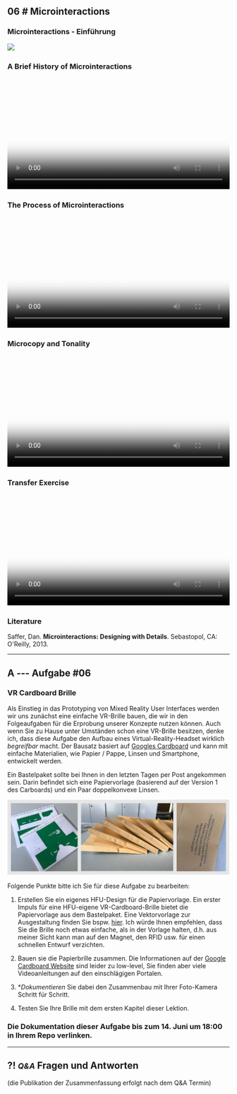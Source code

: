 ## **06 _#_** Microinteractions

### Microinteractions - Einführung
<a href="https://lehre.gabriel-rausch.de/HFU/IFD_SoSe20/Mono-Stereoscopic-Video-Viewer/#https://lehre.gabriel-rausch.de/HFU/IFD_SoSe20/L06/L06_01_Microinteractions_Einfuehrung" target="_bank">
<img src="https://lehre.gabriel-rausch.de/HFU/IFD_SoSe20/L06/L06_01_Microinteractions_Einfuehrung.jpg">
</a>

### A Brief History of Microinteractions
<video controls width="100%" poster="https://lehre.gabriel-rausch.de/HFU/IFD_SoSe20/L06/L06_02_History_of_Microinteractions.png"> 
    <source src="https://lehre.gabriel-rausch.de/HFU/IFD_SoSe20/L06/L06_02_History_of_Microinteractions.mp4" type="video/mp4"> 
    <a href="https://lehre.gabriel-rausch.de/HFU/IFD_SoSe20/L06/L06_02_History_of_Microinteractions.mp4">Zum Video</a>
</video>

### The Process of Microinteractions
<video controls width="100%" poster="https://lehre.gabriel-rausch.de/HFU/IFD_SoSe20/L06/L06_03_Process_of_Microinteractions.png"> 
    <source src="https://lehre.gabriel-rausch.de/HFU/IFD_SoSe20/L06/L06_03_Process_of_Microinteractions.mp4" type="video/mp4"> 
    <a href="https://lehre.gabriel-rausch.de/HFU/IFD_SoSe20/L06/L06_03_Process_of_Microinteractions.mp4">Zum Video</a>
</video>

### Microcopy and Tonality
<video controls width="100%" poster="https://lehre.gabriel-rausch.de/HFU/IFD_SoSe20/L06/L06_04_Microcopy_and_Tonality.png"> 
    <source src="https://lehre.gabriel-rausch.de/HFU/IFD_SoSe20/L06/L06_04_Microcopy_and_Tonality.mp4" type="video/mp4"> 
    <a href="https://lehre.gabriel-rausch.de/HFU/IFD_SoSe20/L06/L06_04_Microcopy_and_Tonality.mp4">Zum Video</a>
</video>

### Transfer Exercise
<video controls width="100%" poster="https://lehre.gabriel-rausch.de/HFU/IFD_SoSe20/L06/L06_05_Exercise.png"> 
    <source src="https://lehre.gabriel-rausch.de/HFU/IFD_SoSe20/L06/L06_05_Exercise.mp4" type="video/mp4"> 
    <a href="https://lehre.gabriel-rausch.de/HFU/IFD_SoSe20/L06/L06_05_Exercise.mp4">Zum Video</a>
</video>



### Literature

Saffer, Dan. **Microinteractions: Designing with Details**. Sebastopol, CA: O'Reilly, 2013.


---


## **A _---_** Aufgabe #06
### VR Cardboard Brille

Als Einstieg in das Prototyping von Mixed Reality User Interfaces werden wir uns zunächst eine einfache VR-Brille bauen, die wir in den Folgeaufgaben für die Erprobung unserer Konzepte nutzen können. Auch wenn Sie zu Hause unter Umständen schon eine VR-Brille besitzen, denke ich, dass diese Aufgabe den Aufbau eines Virtual-Reality-Headset wirklich _begreifbar_ macht.
Der Bausatz basiert auf [Googles Cardboard](https://developers.google.com/cardboard/) und kann mit einfache Materialien, wie Papier / Pappe, Linsen und Smartphone, entwickelt werden.

Ein Bastelpaket sollte bei Ihnen in den letzten Tagen per Post angekommen sein. Darin befindet sich eine Papiervorlage (basierend auf der Version 1 des Carboards) und ein Paar doppelkonvexe Linsen.

![VR Cardboard Kit](vr-cardboard_bastelkit.jpg)

Folgende Punkte bitte ich Sie für diese Aufgabe zu bearbeiten:

1. Erstellen Sie ein eigenes HFU-Design für die Papiervorlage. Ein erster Impuls für eine HFU-eigene VR-Cardboard-Brille bietet die Papiervorlage aus dem Bastelpaket. Eine Vektorvorlage zur Ausgestaltung finden Sie bspw. [hier](https://manualdomundo.uol.com.br/wp-content/uploads/Scissor-cut_template.pdf). Ich würde Ihnen empfehlen, dass Sie die Brille noch etwas einfache, als in der Vorlage halten, d.h. aus meiner Sicht kann man auf den Magnet, den RFID usw. für einen schnellen Entwurf verzichten.

2. Bauen sie die Papierbrille zusammen. Die Informationen auf der [Google Cardboard Website](https://arvr.google.com/intl/de_de/cardboard/manufacturers/) sind leider zu low-level, Sie finden aber viele Videoanleitungen auf den einschlägigen Portalen. 

3. **Dokumentieren* Sie dabei den Zusammenbau mit Ihrer Foto-Kamera Schritt für Schritt.

3. Testen Sie Ihre Brille mit dem ersten Kapitel dieser Lektion.


### Die Dokumentation dieser Aufgabe bis zum 14. Juni um 18:00 in Ihrem Repo verlinken.


---


## **?! _<small>Q&A</small>_** Fragen und Antworten
(die Publikation der Zusammenfassung erfolgt nach dem Q&A Termin)